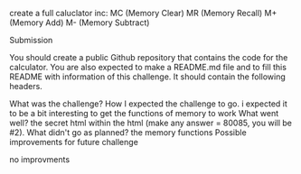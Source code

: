 create a full caluclator inc:
MC (Memory Clear)
	MR (Memory Recall)
	M+ (Memory Add)
	M- (Memory Subtract)
 
Submission

You should create a public Github repository that contains the code for the calculator. You are also expected to make a README.md file and to fill this README with information of this challenge. It should contain the following headers.


	
What was the challenge?
	How I expected the challenge to go.
  i expected it to be a bit interesting to get the functions of memory to work 
	What went well?
  the secret html within the html (make any answer = 80085, you will be #2).
	What didn't go as planned?
  the memory functions
	Possible improvements for future challenge
  
  no improvments 
